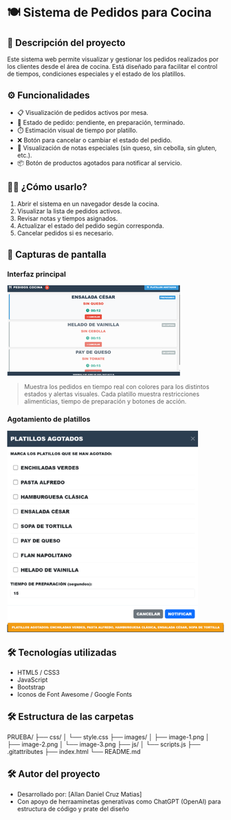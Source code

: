 # 🍽️ Sistema de Pedidos para Cocina

## 📝 Descripción del proyecto
Este sistema web permite visualizar y gestionar los pedidos realizados por los clientes desde el área de cocina. Está diseñado para facilitar el control de tiempos, condiciones especiales y el estado de los platillos.

## ⚙️ Funcionalidades
- 📋 Visualización de pedidos activos por mesa.
- 🔄 Estado de pedido: pendiente, en preparación, terminado.
- ⏱️ Estimación visual de tiempo por platillo.
- ❌ Botón para cancelar o cambiar el estado del pedido.
- 🧾 Visualización de notas especiales (sin queso, sin cebolla, sin gluten, etc.).
- 📦 Botón de productos agotados para notificar al servicio.

## 👨‍🍳 ¿Cómo usarlo?
1. Abrir el sistema en un navegador desde la cocina.
2. Visualizar la lista de pedidos activos.
3. Revisar notas y tiempos asignados.
4. Actualizar el estado del pedido según corresponda.
5. Cancelar pedidos si es necesario.

## 📸 Capturas de pantalla
### Interfaz principal
![alt text](image-1.png)
> Muestra los pedidos en tiempo real con colores para los distintos estados y alertas visuales.
> Cada platillo muestra restricciones alimenticias, tiempo de preparación y botones de acción.
### Agotamiento de platillos
![alt text](image-2.png)
![alt text](image-3.png)

## 🛠️ Tecnologías utilizadas
- HTML5 / CSS3
- JavaScript
- Bootstrap
- Iconos de Font Awesome / Google Fonts

## 🛠️ Estructura de las carpetas
PRUEBA/
├── css/
│   └── style.css
├── images/
│   ├── image-1.png
│   ├── image-2.png
│   └── image-3.png
├── js/
│   └── scripts.js
├── .gitattributes
├── index.html
└── README.md


## 🛠️ Autor del proyecto
- Desarrollado por: [Allan Daniel Cruz Matias]
- Con apoyo de herraaminetas generativas como ChatGPT (OpenAI) para estructura de código y prate del diseño
